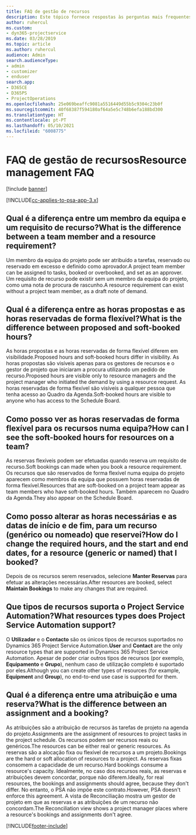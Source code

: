 ```yaml
---
title: FAQ de gestão de recursos
description: Este tópico fornece respostas às perguntas mais frequentes sobre a gestão de recursos.
author: ruhercul
ms.custom:
- dyn365-projectservice
ms.date: 03/28/2019
ms.topic: article
ms.author: ruhercul
audience: Admin
search.audienceType:
- admin
- customizer
- enduser
search.app:
- D365CE
- D365PS
- ProjectOperations
ms.openlocfilehash: 25e069beaffc9081a5516449d55b5c9304c23b0f
ms.sourcegitcommit: 40f68387f594180af64a5e5c748b6efa188bd300
ms.translationtype: HT
ms.contentlocale: pt-PT
ms.lasthandoff: 05/10/2021
ms.locfileid: "6008775"
---
```

# <a name="resource-management-faq"></a><span data-ttu-id="10f99-103">FAQ de gestão de recursos</span><span class="sxs-lookup"><span data-stu-id="10f99-103">Resource management FAQ</span></span>

[!include [banner](../includes/psa-now-project-operations.md)]

[!INCLUDE[cc-applies-to-psa-app-3.x](../includes/cc-applies-to-psa-app-3x.md)]

## <a name="what-is-the-difference-between-a-team-member-and-a-resource-requirement"></a><span data-ttu-id="10f99-104">Qual é a diferença entre um membro da equipa e um requisito de recurso?</span><span class="sxs-lookup"><span data-stu-id="10f99-104">What is the difference between a team member and a resource requirement?</span></span>

<span data-ttu-id="10f99-105">Um membro da equipa do projeto pode ser atribuído a tarefas, reservado ou reservado em excesso e definido como aprovador.</span><span class="sxs-lookup"><span data-stu-id="10f99-105">A project team member can be assigned to tasks, booked or overbooked, and set as an approver.</span></span> <span data-ttu-id="10f99-106">Um requisito de recurso pode existir sem um membro da equipa do projeto, como uma nota de procura de rascunho.</span><span class="sxs-lookup"><span data-stu-id="10f99-106">A resource requirement can exist without a project team member, as a draft note of demand.</span></span> 

## <a name="what-is-the-difference-between-proposed-and-soft-booked-hours"></a><span data-ttu-id="10f99-107">Qual é a diferença entre as horas propostas e as horas reservadas de forma flexível?</span><span class="sxs-lookup"><span data-stu-id="10f99-107">What is the difference between proposed and soft-booked hours?</span></span>

<span data-ttu-id="10f99-108">As horas propostas e as horas reservadas de forma flexível diferem em visibilidade.</span><span class="sxs-lookup"><span data-stu-id="10f99-108">Proposed hours and soft-booked hours differ in visibility.</span></span> <span data-ttu-id="10f99-109">As horas propostas são visíveis apenas para os gestores de recursos e o gestor de projeto que iniciaram a procura utilizando um pedido de recurso.</span><span class="sxs-lookup"><span data-stu-id="10f99-109">Proposed hours are visible only to resource managers and the project manager who initiated the demand by using a resource request.</span></span> <span data-ttu-id="10f99-110">As horas reservadas de forma flexível são visíveis a qualquer pessoa que tenha acesso ao Quadro da Agenda.</span><span class="sxs-lookup"><span data-stu-id="10f99-110">Soft-booked hours are visible to anyone who has access to the Schedule Board.</span></span>

## <a name="how-can-i-see-the-soft-booked-hours-for-resources-on-a-team"></a><span data-ttu-id="10f99-111">Como posso ver as horas reservadas de forma flexível para os recursos numa equipa?</span><span class="sxs-lookup"><span data-stu-id="10f99-111">How can I see the soft-booked hours for resources on a team?</span></span>

<span data-ttu-id="10f99-112">As reservas flexíveis podem ser efetuadas quando reserva um requisito de recurso.</span><span class="sxs-lookup"><span data-stu-id="10f99-112">Soft bookings can made when you book a resource requirement.</span></span> <span data-ttu-id="10f99-113">Os recursos que são reservados de forma flexível numa equipa do projeto aparecem como membros da equipa que possuem horas reservadas de forma flexível.</span><span class="sxs-lookup"><span data-stu-id="10f99-113">Resources that are soft-booked on a project team appear as team members who have soft-booked hours.</span></span> <span data-ttu-id="10f99-114">Também aparecem no Quadro da Agenda.</span><span class="sxs-lookup"><span data-stu-id="10f99-114">They also appear on the Schedule Board.</span></span>

## <a name="how-do-i-change-the-required-hours-and-the-start-and-end-dates-for-a-resource-generic-or-named-that-i-booked"></a><span data-ttu-id="10f99-115">Como posso alterar as horas necessárias e as datas de início e de fim, para um recurso (genérico ou nomeado) que reservei?</span><span class="sxs-lookup"><span data-stu-id="10f99-115">How do I change the required hours, and the start and end dates, for a resource (generic or named) that I booked?</span></span>

<span data-ttu-id="10f99-116">Depois de os recursos serem reservados, selecione **Manter Reservas** para efetuar as alterações necessárias.</span><span class="sxs-lookup"><span data-stu-id="10f99-116">After resources are booked, select **Maintain Bookings** to make any changes that are required.</span></span>

## <a name="what-resources-types-does-project-service-automation-support"></a><span data-ttu-id="10f99-117">Que tipos de recursos suporta o Project Service Automation?</span><span class="sxs-lookup"><span data-stu-id="10f99-117">What resources types does Project Service Automation support?</span></span>

<span data-ttu-id="10f99-118">O **Utilizador** e o **Contacto** são os únicos tipos de recursos suportados no Dynamics 365 Project Service Automation.</span><span class="sxs-lookup"><span data-stu-id="10f99-118">**User** and **Contact** are the only resource types that are supported in Dynamics 365 Project Service Automation.</span></span> <span data-ttu-id="10f99-119">Apesar de poder criar outros tipos de recursos (por exemplo, **Equipamento** e **Grupo**), nenhum caso de utilização completo é suportado por eles.</span><span class="sxs-lookup"><span data-stu-id="10f99-119">Although you can create other types of resources (for example, **Equipment** and **Group**), no end-to-end use case is supported for them.</span></span>

## <a name="what-is-the-difference-between-an-assignment-and-a-booking"></a><span data-ttu-id="10f99-120">Qual é a diferença entre uma atribuição e uma reserva?</span><span class="sxs-lookup"><span data-stu-id="10f99-120">What is the difference between an assignment and a booking?</span></span>

<span data-ttu-id="10f99-121">As atribuições são a atribuição de recursos às tarefas de projeto na agenda do projeto.</span><span class="sxs-lookup"><span data-stu-id="10f99-121">Assignments are the assignment of resources to project tasks in the project schedule.</span></span> <span data-ttu-id="10f99-122">Os recursos podem ser recursos reais ou genéricos.</span><span class="sxs-lookup"><span data-stu-id="10f99-122">The resources can be either real or generic resources.</span></span> <span data-ttu-id="10f99-123">As reservas são a alocação fixa ou flexível de recursos a um projeto.</span><span class="sxs-lookup"><span data-stu-id="10f99-123">Bookings are the hard or soft allocation of resources to a project.</span></span> <span data-ttu-id="10f99-124">As reservas fixas consomem a capacidade de um recurso.</span><span class="sxs-lookup"><span data-stu-id="10f99-124">Hard bookings consume a resource's capacity.</span></span> <span data-ttu-id="10f99-125">Idealmente, no caso dos recursos reais, as reservas e atribuições devem concordar, porque não diferem.</span><span class="sxs-lookup"><span data-stu-id="10f99-125">Ideally, for real resources, the bookings and assignments should agree, because they don't differ.</span></span> <span data-ttu-id="10f99-126">No entanto, o PSA não impõe este contrato.</span><span class="sxs-lookup"><span data-stu-id="10f99-126">However, PSA doesn't enforce this agreement.</span></span> <span data-ttu-id="10f99-127">A vista de Reconciliação mostra um gestor de projeto em que as reservas e as atribuições de um recurso não concordam.</span><span class="sxs-lookup"><span data-stu-id="10f99-127">The Reconciliation view shows a project manager places where a resource's bookings and assignments don't agree.</span></span>


[!INCLUDE[footer-include](../includes/footer-banner.md)]